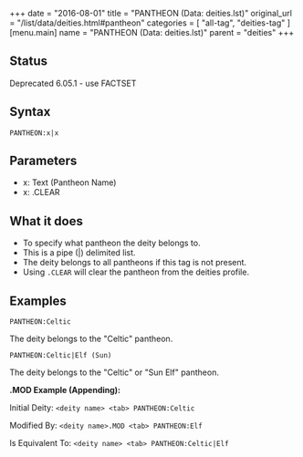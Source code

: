 +++
date = "2016-08-01"
title = "PANTHEON (Data: deities.lst)"
original_url = "/list/data/deities.html#pantheon"
categories = [ "all-tag", "deities-tag" ]
[menu.main]
    name = "PANTHEON (Data: deities.lst)"
    parent = "deities"
+++

## Status

Deprecated 6.05.1 - use FACTSET

## Syntax

`PANTHEON:x|x`

## Parameters

-   x: Text (Pantheon Name)
-   x: .CLEAR



What it does
------------

-   To specify what pantheon the deity belongs to.
-   This is a pipe (|) delimited list.
-   The deity belongs to all pantheons if this tag is not present.
-   Using `.CLEAR` will clear the pantheon from the deities profile.

Examples
--------

`PANTHEON:Celtic`

The deity belongs to the "Celtic" pantheon.

`PANTHEON:Celtic|Elf (Sun)`

The deity belongs to the "Celtic" or "Sun Elf" pantheon.

**.MOD Example (Appending):**

Initial Deity: `<deity name> <tab> PANTHEON:Celtic`

Modified By: `<deity name>.MOD <tab> PANTHEON:Elf`

Is Equivalent To: `<deity name> <tab> PANTHEON:Celtic|Elf`


